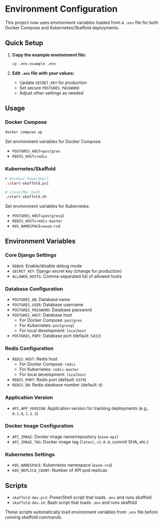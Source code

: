 # Environment Configuration

This project now uses environment variables loaded from a `.env` file for both Docker Compose and Kubernetes/Skaffold deployments.

## Quick Setup

1. **Copy the example environment file:**
   ```bash
   cp .env.example .env
   ```

2. **Edit `.env` file with your values:**
   - Update `SECRET_KEY` for production
   - Set secure `POSTGRES_PASSWORD`
   - Adjust other settings as needed

## Usage

### Docker Compose
```bash
docker compose up
```
Set environment variables for Docker Compose:
- `POSTGRES_HOST=postgres`
- `REDIS_HOST=redis`

### Kubernetes/Skaffold
```bash
# Windows PowerShell
.\start-skaffold.ps1

# Linux/Mac bash
./start-skaffold.sh
```
Set environment variables for Kubernetes:
- `POSTGRES_HOST=postgresql`
- `REDIS_HOST=redis-master`
- `K8S_NAMESPACE=easm-rnd`

## Environment Variables

### Core Django Settings
- `DEBUG`: Enable/disable debug mode
- `SECRET_KEY`: Django secret key (change for production)
- `ALLOWED_HOSTS`: Comma-separated list of allowed hosts

### Database Configuration
- `POSTGRES_DB`: Database name
- `POSTGRES_USER`: Database username
- `POSTGRES_PASSWORD`: Database password
- `POSTGRES_HOST`: Database host
  - For Docker Compose: `postgres`
  - For Kubernetes: `postgresql`
  - For local development: `localhost`
- `POSTGRES_PORT`: Database port (default: `5432`)

### Redis Configuration
- `REDIS_HOST`: Redis host
  - For Docker Compose: `redis`
  - For Kubernetes: `redis-master`
  - For local development: `localhost`
- `REDIS_PORT`: Redis port (default: `6379`)
- `REDIS_DB`: Redis database number (default: `0`)

### Application Version
- `API_APP_VERSION`: Application version for tracking deployments (e.g., `0.1.0`, `1.2.3`)

### Docker Image Configuration
- `API_IMAGE`: Docker image name/repository (`easm-api`)
- `API_IMAGE_TAG`: Docker image tag (`latest`, `v1.0.0`, commit SHA, etc.)

### Kubernetes Settings
- `K8S_NAMESPACE`: Kubernetes namespace (`easm-rnd`)
- `K8S_REPLICA_COUNT`: Number of API pod replicas

## Scripts

- `skaffold-dev.ps1`: PowerShell script that loads `.env` and runs skaffold
- `skaffold-dev.sh`: Bash script that loads `.env` and runs skaffold

These scripts automatically load environment variables from `.env` file before running skaffold commands.
